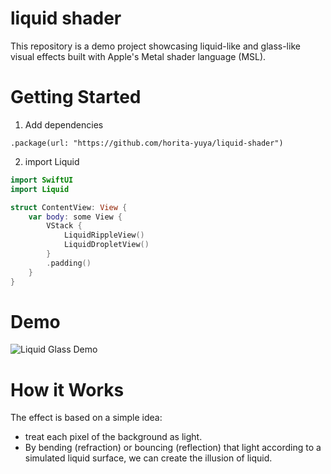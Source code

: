 # liquid shader

This repository is a demo project showcasing liquid-like and glass-like visual effects built with Apple's Metal shader language (MSL).

# Getting Started

1. Add dependencies
```
.package(url: "https://github.com/horita-yuya/liquid-shader")
```

2. import Liquid
```swift
import SwiftUI
import Liquid

struct ContentView: View {
    var body: some View {
        VStack {
            LiquidRippleView()
            LiquidDropletView()
        }
        .padding()
    }
}
```

# Demo

![Liquid Glass Demo](./docs/demo.gif)

# How it Works

The effect is based on a simple idea: 
- treat each pixel of the background as light.
- By bending (refraction) or bouncing (reflection) that light according to a simulated liquid surface, we can create the illusion of liquid.
